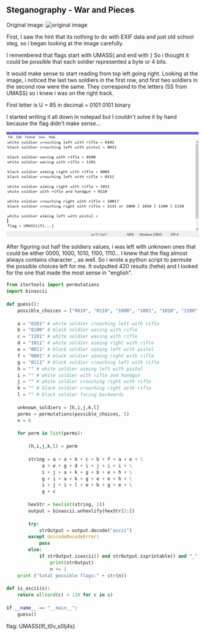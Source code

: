 ## Steganography - War and Pieces

Original image: 
![original image](clue.jpg)

First, I saw the hint that its nothing to do with EXIF data and just old school steg, so i began looking at the image carefully.

I remembered that flags start with UMASS{ and end with } 
So i thought it could be possible that each soldier represented a byte or 4 bits.

It would make sense to start reading from top left going right.
Looking at the image, i noticed the last two soldiers in the first row, and first two soldiers in the second row were the same. 
They correspond to the letters (SS from UMASS) so i knew i was on the right track.

First letter is U = 85 in decimal = 0101 0101 binary 

I started writing it all down in notepad but I couldn't solve it by hand because the flag didn't make sense...

![wip](wip.png)

After figuring out half the soldiers values, i was left with unknown ones that could be either 0000, 1000, 1010, 1100, 1110... 
I knew that the flag almost always contains character _ as well.
So i wrote a python script to permute the possible choices left for me. It outputted 420 results (hehe) and I looked for the one that made the most sense in "english".

```python
from itertools import permutations 
import binascii 

def guess():
    possible_choices = ["0010", "0110", "1000", "1001", "1010", "1100", "1110", "1111", "0000"]
    
    a = "0101" # white soldier crouching left with rifle
    b = "0100" # black soldier waving with rifle
    c = "1101" # white soldier waving with rifle
    d = "1011" # white soldier aiming right with rifle
    e = "0011" # black soldier aiming left with pistol
    f = "0001" # black soldier aiming right with rifle
    g = "0111" # black soldier crouching left with rifle
    h = "" # white soldier aiming left with pistol
    i = "" # white soldier with rifle and handgun
    j = "" # white soldier crouching right with rifle
    k = "" # black soldier crouching right with rifle
    l = "" # black soldier facing backwards
    
    unknown_soldiers = [h,i,j,k,l]
    perms = permutations(possible_choices, 5) 
    n = 0
    
    for perm in list(perms):
        
        (h,i,j,k,l) = perm
        
        string = a + a + b + c + b + f + a + e + \
             a + e + g + d + i + j + i + i + \
             i + j + a + k + g + b + e + h + \
             g + i + a + k + g + e + e + h + \
             i + j + i + l + e + b + g + e + \
             g + c
             
        hexStr = hex(int(string, 2))
        output = binascii.unhexlify(hexStr[2:])
        
        try:
            strOutput = output.decode("ascii")
        except UnicodeDecodeError:
            pass
        else:
            if strOutput.isascii() and strOutput.isprintable() and "_" in strOutput:
                print(strOutput)
                n += 1     
    print ("total possible flags:" + str(n))
    
def is_ascii(s):
    return all(ord(c) < 128 for c in s)
    
if __name__ == "__main__":
    guess()
```
flag: UMASS{lfl_t0v_s0lj4s}
